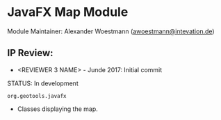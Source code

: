 # JavaFX Map Module

Module Maintainer: Alexander Woestmann (awoestmann@intevation.de)

## IP Review:

 - <REVIEWER 3 NAME> - Junde 2017: Initial commit

STATUS: In development

```
org.geotools.javafx
```

- Classes displaying the map.

